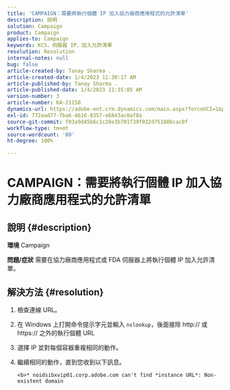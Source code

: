```yaml
---
title: 'CAMPAIGN：需要將執行個體 IP 加入協力廠商應用程式的允許清單'
description: 說明
solution: Campaign
product: Campaign
applies-to: Campaign
keywords: KCS，伺服器 IP，加入允許清單
resolution: Resolution
internal-notes: null
bug: false
article-created-by: Tanay Sharma .
article-created-date: 1/4/2023 11:30:17 AM
article-published-by: Tanay Sharma .
article-published-date: 1/4/2023 11:35:05 AM
version-number: 3
article-number: KA-21150
dynamics-url: https://adobe-ent.crm.dynamics.com/main.aspx?forceUCI=1&pagetype=entityrecord&etn=knowledgearticle&id=57c7d027-238c-ed11-81ac-6045bd006a22
exl-id: 772aad77-fba6-4616-8357-e6843ac0af8a
source-git-commit: f03a9d45b6c1c28e3b701f39f022d75180bcac0f
workflow-type: tm+mt
source-wordcount: '80'
ht-degree: 100%

---
```


# CAMPAIGN：需要將執行個體 IP 加入協力廠商應用程式的允許清單

## 說明 {#description}

<b>環境</b>
Campaign


<b>問題/症狀</b>
需要在協力廠商應用程式或 FDA 伺服器上將執行個體 IP 加入允許清單。


## 解決方法 {#resolution}


1. 檢查連線 URL。
2. 在 Windows 上打開命令提示字元並輸入 `nslookup`，後面接除 http:// 或 https:// 之外的執行個體 URL
3. 選擇 IP 並對每個容器重複相同的動作。
4. 繼續相同的動作，直到您收到以下訊息。

   `<b>* noidsibxvip01.corp.adobe.com can't find *instance URL*: Non-existent domain`
